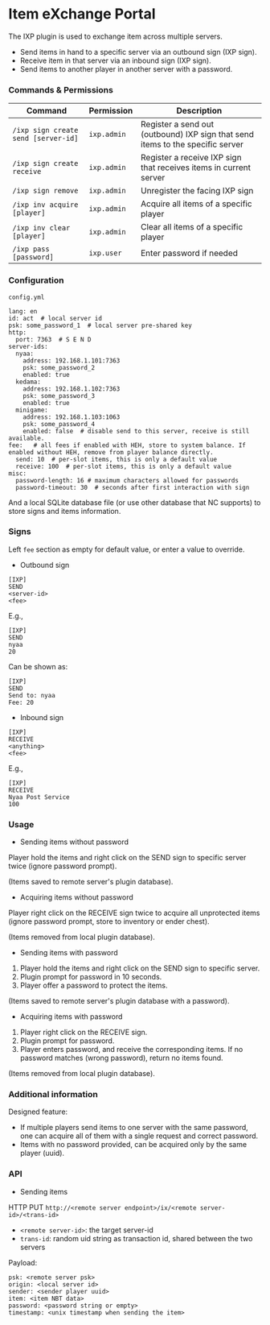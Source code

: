 # Item eXchange Portal

The IXP plugin is used to exchange item across multiple servers.

* Send items in hand to a specific server via an outbound sign (IXP sign).
* Receive item in that server via an inbound sign (IXP sign).
* Send items to another player in another server with a password.

### Commands & Permissions

| Command  | Permission | Description |
| --- | --- | --- |
| `/ixp sign create send [server-id]` | `ixp.admin` | Register a send out (outbound) IXP sign that send items to the specific server |
| `/ixp sign create receive` | `ixp.admin` | Register a receive IXP sign that receives items in current server |
| `/ixp sign remove` | `ixp.admin` | Unregister the facing IXP sign |
| `/ixp inv acquire [player]` | `ixp.admin` | Acquire all items of a specific player |
| `/ixp inv clear [player]` | `ixp.admin` | Clear all items of a specific player |
| `/ixp pass [password]` | `ixp.user` | Enter password if needed |

### Configuration

`config.yml`

```
lang: en
id: act  # local server id
psk: some_password_1  # local server pre-shared key
http:
  port: 7363  # S E N D
server-ids:
  nyaa:
    address: 192.168.1.101:7363
    psk: some_password_2
    enabled: true
  kedama:
    address: 192.168.1.102:7363
    psk: some_password_3
    enabled: true
  minigame:
    address: 192.168.1.103:1063
    psk: some_password_4
    enabled: false  # disable send to this server, receive is still available.
fee:   # all fees if enabled with HEH, store to system balance. If enabled without HEH, remove from player balance directly.
  send: 10  # per-slot items, this is only a default value
  receive: 100  # per-slot items, this is only a default value
misc:
  password-length: 16 # maximum characters allowed for passwords
  password-timeout: 30  # seconds after first interaction with sign
```

And a local SQLite database file (or use other database that NC supports) to store signs and items information.

### Signs

Left `fee` section as empty for default value, or enter a value to override.

* Outbound sign

```
[IXP]
SEND
<server-id>
<fee>
```

E.g.,

```
[IXP]
SEND
nyaa
20
```

Can be shown as:

```
[IXP]
SEND
Send to: nyaa
Fee: 20
```

* Inbound sign

```
[IXP]
RECEIVE
<anything>
<fee>
```

E.g.,

```
[IXP]
RECEIVE
Nyaa Post Service
100
```

### Usage

* Sending items without password

Player hold the items and right click on the SEND sign to specific server twice (ignore password prompt).

(Items saved to remote server's plugin database).

* Acquiring items without password

Player right click on the RECEIVE sign twice to acquire all unprotected items (ignore password prompt, store to inventory or ender chest).

(Items removed from local plugin database).

* Sending items with password

1. Player hold the items and right click on the SEND sign to specific server.
2. Plugin prompt for password in 10 seconds.
3. Player offer a password to protect the items.

(Items saved to remote server's plugin database with a password).

* Acquiring items with password

1. Player right click on the RECEIVE sign.
2. Plugin prompt for password.
3. Player enters password, and receive the corresponding items. If no password matches (wrong password), return no items found.

(Items removed from local plugin database).

### Additional information

Designed feature:

* If multiple players send items to one server with the same password, one can acquire all of them with a single request and correct password.
* Items with no password provided, can be acquired only by the same player (uuid).

### API

* Sending items

HTTP PUT `http://<remote server endpoint>/ix/<remote server-id>/<trans-id>`

* `<remote server-id>`: the target server-id
* `trans-id`: random uid string as transaction id, shared between the two servers

Payload:

```
psk: <remote server psk>
origin: <local server id>
sender: <sender player uuid>
item: <item NBT data>
password: <password string or empty>
timestamp: <unix timestamp when sending the item>
```
